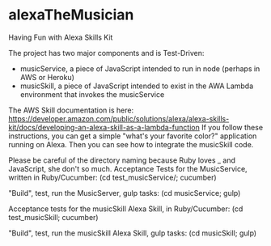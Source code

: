 # alexaTheMusician
Having Fun with Alexa Skills Kit

The project has two major components and is Test-Driven:
* musicService, a piece of JavaScript intended to run in node (perhaps in AWS or Heroku)
* musicSkill, a piece of JavaScript intended to exist in the AWA Lambda environment that invokes the musicService

The AWS Skill documentation is here: https://developer.amazon.com/public/solutions/alexa/alexa-skills-kit/docs/developing-an-alexa-skill-as-a-lambda-function
If you follow these instructions, you can get a simple "what's your favorite color?" application running on Alexa.  Then you can see how to integrate the musicSkill code.

Please be careful of the directory naming because Ruby loves _ and JavaScript, she don't so much.
Acceptance Tests for the MusicService, written in Ruby/Cucumber:
(cd test_musicService/; cucumber)

"Build", test, run the MusicServer, gulp tasks:
(cd musicService; gulp)

Acceptance tests for the musicSkill Alexa Skill, in Ruby/Cucumber:
(cd test_musicSkill; cucumber)

"Build", test, run the musicSkill Alexa Skill, gulp tasks:
(cd musicSkill; gulp)
